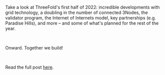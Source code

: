 Take a look at ThreeFold's first half of 2022: incredible developments with grid technology, a doubling in the number of connected 3Nodes, the validator program, the Internet of Internets model, key partnerships (e.g. Paradise Hills), and more – and some of what's planned for the rest of the year.

<br/>

Onward. Together we build!

<br/>

Read the full post [here](https://threefold.io/blog/post/threefold_2022_reflect_h1_outlook_h2/).